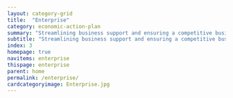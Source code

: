 ```yaml
---
layout: category-grid
title:  "Enterprise"
category: economic-action-plan
summary: "Streamlining business support and ensuring a competitive business environment."
subtitle: "Streamlining business support and ensuring a competitive business environment."
index: 3
homepage: true
navitems: enterprise
thispage: enterprise
parent: home
permalink: /enterprise/
cardcategoryimage: Enterprise.jpg
---
```

